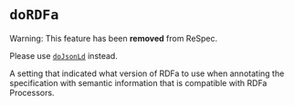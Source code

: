 # `doRDFa`

Warning: This feature has been **removed** from ReSpec.

Please use [`doJsonLd`](doJsonLd) instead.

A setting that indicated what version of RDFa to use when annotating the specification with semantic information that is compatible with RDFa Processors.
